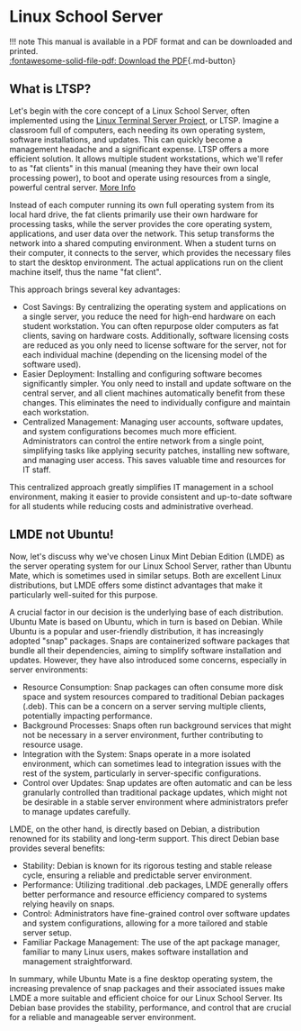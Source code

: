 # Linux School Server

!!! note
    This manual is available in a PDF format and can be downloaded and printed.<br>
    [:fontawesome-solid-file-pdf: Download the PDF](https://educational-tools.github.io/Linux-Manual/linux_man.pdf){.md-button}

## What is LTSP?
Let's begin with the core concept of a Linux School Server, often implemented using the [Linux Terminal Server Project](https://ltsp.org/), or LTSP. Imagine a classroom full of computers, each needing its own operating system, software installations, and updates. This can quickly become a management headache and a significant expense. LTSP offers a more efficient solution. It allows multiple student workstations, which we'll refer to as "fat clients" in this manual (meaning they have their own local processing power), to boot and operate using resources from a single, powerful central server. [More Info](https://en.wikipedia.org/wiki/Linux_Terminal_Server_Project)

Instead of each computer running its own full operating system from its local hard drive, the fat clients primarily use their own hardware for processing tasks, while the server provides the core operating system, applications, and user data over the network. This setup transforms the network into a shared computing environment. When a student turns on their computer, it connects to the server, which provides the necessary files to start the desktop environment. The actual applications run on the client machine itself, thus the name "fat client".

This approach brings several key advantages:

  * Cost Savings: By centralizing the operating system and applications on a single server, you reduce the need for high-end hardware on each student workstation. You can often repurpose older computers as fat clients, saving on hardware costs. Additionally, software licensing costs are reduced as you only need to license software for the server, not for each individual machine (depending on the licensing model of the software used).
  * Easier Deployment: Installing and configuring software becomes significantly simpler. You only need to install and update software on the central server, and all client machines automatically benefit from these changes. This eliminates the need to individually configure and maintain each workstation.
  * Centralized Management: Managing user accounts, software updates, and system configurations becomes much more efficient. Administrators can control the entire network from a single point, simplifying tasks like applying security patches, installing new software, and managing user access. This saves valuable time and resources for IT staff.

This centralized approach greatly simplifies IT management in a school environment, making it easier to provide consistent and up-to-date software for all students while reducing costs and administrative overhead.

## LMDE not Ubuntu!
Now, let's discuss why we've chosen Linux Mint Debian Edition (LMDE) as the server operating system for our Linux School Server, rather than Ubuntu Mate, which is sometimes used in similar setups. Both are excellent Linux distributions, but LMDE offers some distinct advantages that make it particularly well-suited for this purpose.

A crucial factor in our decision is the underlying base of each distribution. Ubuntu Mate is based on Ubuntu, which in turn is based on Debian. While Ubuntu is a popular and user-friendly distribution, it has increasingly adopted "snap" packages. Snaps are containerized software packages that bundle all their dependencies, aiming to simplify software installation and updates. However, they have also introduced some concerns, especially in server environments:

* Resource Consumption: Snap packages can often consume more disk space and system resources compared to traditional Debian packages (.deb). This can be a concern on a server serving multiple clients, potentially impacting performance.
* Background Processes: Snaps often run background services that might not be necessary in a server environment, further contributing to resource usage.
* Integration with the System: Snaps operate in a more isolated environment, which can sometimes lead to integration issues with the rest of the system, particularly in server-specific configurations.
* Control over Updates: Snap updates are often automatic and can be less granularly controlled than traditional package updates, which might not be desirable in a stable server environment where administrators prefer to manage updates carefully.

LMDE, on the other hand, is directly based on Debian, a distribution renowned for its stability and long-term support. This direct Debian base provides several benefits:

* Stability: Debian is known for its rigorous testing and stable release cycle, ensuring a reliable and predictable server environment.
* Performance: Utilizing traditional .deb packages, LMDE generally offers better performance and resource efficiency compared to systems relying heavily on snaps.
* Control: Administrators have fine-grained control over software updates and system configurations, allowing for a more tailored and stable server setup.
* Familiar Package Management: The use of the apt package manager, familiar to many Linux users, makes software installation and management straightforward.

In summary, while Ubuntu Mate is a fine desktop operating system, the increasing prevalence of snap packages and their associated issues make LMDE a more suitable and efficient choice for our Linux School Server. Its Debian base provides the stability, performance, and control that are crucial for a reliable and manageable server environment.